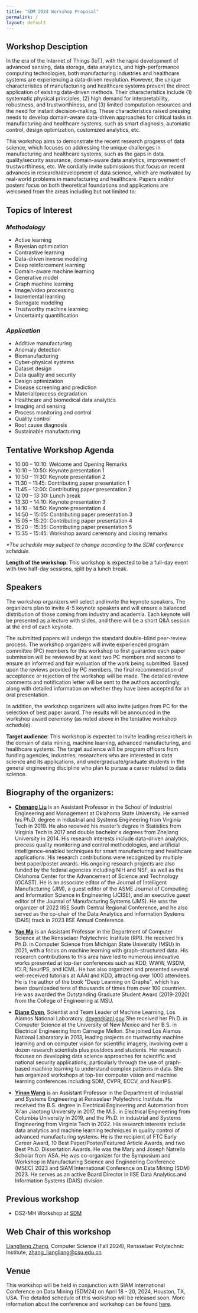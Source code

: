 ```yaml
---
title: "SDM 2024 Workshop Proposal"
permalink: /
layout: default
---
```


## Workshop Desciption

In the era of the Internet of Things (IoT), with the rapid development of advanced sensing, data storage, data analytics, and high-performance computing technologies, both manufacturing industries and healthcare systems are experiencing a data‑driven revolution. However, the unique characteristics of manufacturing and healthcare systems prevent the direct application of existing data-driven methods. Their characteristics include (1) systematic physical principles, (2) high demand for interpretability, robustness, and trustworthiness, and (3) limited computation resources and the need for instant decision-making. These characteristics raised pressing needs to develop domain-aware data-driven approaches for critical tasks in manufacturing and healthcare systems, such as smart diagnosis, automatic control, design optimization, customized analytics, etc.

This workshop aims to demonstrate the recent research progress of data science, which focuses on addressing the unique challenges in manufacturing and healthcare systems, such as the gaps in data quality/security assurance, domain-aware data analytics, improvement of trustworthiness, etc. We cordially invite submissions that focus on recent advances in research/development of data science, which are motivated by real-world problems in manufacturing and healthcare. Papers and/or posters focus on both theoretical foundations and applications are welcomed from the areas including but not limited to:

## Topics of Interest
### *Methodology*

* Active learning
* Bayesian optimization
* Contrastive learning
* Data-driven inverse modeling
* Deep reinforcement learning
* Domain-aware machine learning
* Generative model
* Graph machine learning
* Image/video processing
* Incremental learning
* Surrogate modeling
* Trustworthy machine learning
* Uncertainty quantification

### *Application*

* Additive manufacturing
* Anomaly detection
* Biomanufacturing
* Cyber-physical systems
* Dataset design
* Data quality and security
* Design optimization
* Disease screening and prediction
* Material/process degradation
* Healthcare and biomedical data analytics
* Imaging and sensing
* Process monitoring and control
* Quality control 
* Root cause diagnosis
* Sustainable manufacturing 

## Tentative Workshop Agenda
* 10:00 – 10:10: Welcome and Opening Remarks
* 10:10 – 10:50: Keynote presentation 1
* 10:50 – 11:30: Keynote presentation 2
* 11:30 – 11:45: Contributing paper presentation 1
* 11:45 – 12:00: Contributing paper presentation 2
* 12:00 – 13:30: Lunch break
* 13:30 – 14:10: Keynote presentation 3
* 14:10 – 14:50: Keynote presentation 4
* 14:50 – 15:05: Contributing paper presentation 3
* 15:05 – 15:20: Contributing paper presentation 4
* 15:20 – 15:35: Contributing paper presentation 5
* 15:35 – 15:45: Workshop award ceremony and closing remarks

*\*The schedule may subject to change according to the SDM conference schedule.*

**Length of the workshop**: This workshop is expected to be a full-day event with two half-day sessions, split by a lunch break. 

## Speakers
The workshop organizers will select and invite the keynote speakers. The organizers plan to invite 4-5 keynote speakers and will ensure a balanced distribution of those coming from industry and academia. Each keynote will be presented as a lecture with slides, and there will be a short Q&A session at the end of each keynote. 

The submitted papers will undergo the standard double-blind peer-review process. The workshop organizers will invite experienced program committee (PC) members for this workshop to first guarantee each paper submission will be reviewed by at least two PC members and second to ensure an informed and fair evaluation of the work being submitted. Based upon the reviews provided by PC members, the final recommendation of acceptance or rejection of the workshop will be made. The detailed review comments and notification letter will be sent to the authors accordingly, along with detailed information on whether they have been accepted for an oral presentation.

In addition, the workshop organizers will also invite judges from PC for the selection of best paper award. The results will be announced in the workshop award ceremony (as noted above in the tentative workshop schedule).

**Target audience**: This workshop is expected to invite leading researchers in the domain of data mining, machine learning, advanced manufacturing, and healthcare systems. The target audience will be program officers from funding agencies, industries, researchers who are interested in data science and its applications, and undergraduate/graduate students in the general engineering discipline who plan to pursue a career related to data science. 

## Biography of the organizers:
* **[Chenang Liu](https://stars-laboratory.github.io/)** is an Assistant Professor in the School of Industrial Engineering and Management at Oklahoma State University. He earned his Ph.D. degree in Industrial and Systems Engineering from Virginia Tech in 2019. He also received his master’s degree in Statistics from Virginia Tech in 2017 and double bachelor's degrees from Zhejiang University in 2014. His research interests include data-driven analytics, process quality monitoring and control methodologies, and artificial intelligence-enabled techniques for smart manufacturing and healthcare applications. His research contributions were recognized by multiple best paper/poster awards. His ongoing research projects are also funded by the federal agencies including NIH and NSF, as well as the Oklahoma Center for the Advancement of Science and Technology (OCAST). He is an associate editor of the Journal of Intelligent Manufacturing (JIM), a guest editor of the ASME Journal of Computing and Information Science in Engineering (JCISE), and an executive guest editor of the Journal of Manufacturing Systems (JMS). He was the organizer of 2022 IISE South Central Regional Conference, and he also served as the co-chair of the Data Analytics and Information Systems (DAIS) track in 2023 IISE Annual Conference.

* **[Yao Ma](https://yaoma24.github.io/)** is an Assistant Professor in the Department of Computer Science at the Rensselaer Polytechnic Institute (RPI). He received his Ph.D. in Computer Science from Michigan State University (MSU) in 2021, with a focus on machine learning with graph-structured data. His research contributions to this area have led to numerous innovative works presented at top-tier conferences such as KDD, WWW, WSDM, ICLR, NeurIPS, and ICML. He has also organized and presented several well-received tutorials at AAAI and KDD, attracting over 1000 attendees. He is the author of the book "Deep Learning on Graphs", which has been downloaded tens of thousands of times from over 100 countries. He was awarded the Outstanding Graduate Student Award (2019-2020) from the College of Engineering at MSU.

* **[Diane Oyen](https://public.lanl.gov/doyen/)**, Scientist and Team Leader of Machine Learning, Los Alamos National Laboratory, doyen@lanl.gov She received her Ph.D. in Computer Science at the University of New Mexico and her B.S. in Electrical Engineering from Carnegie Mellon. She joined Los Alamos National Laboratory in 2013, leading projects on trustworthy machine learning and on computer vision for scientific imagery, involving over a dozen research scientists plus postdocs and students. Her research focuses on developing data science approaches for scientific and national security applications; particularly through the use of graph-based machine learning to understand complex patterns in data. She has organized workshops at top-tier computer vision and machine learning conferences including SDM, CVPR, ECCV, and NeurIPS.

* **[Yinan Wang](https://yinanw-rpi.com/)** is an Assistant Professor in the Department of Industrial and Systems Engineering at Rensselaer Polytechnic Institute. He received the B.S. degree in Electrical Engineering and Automation from Xi'an Jiaotong University in 2017, the M.S. in Electrical Engineering from Columbia University in 2019, and the Ph.D. in industrial and Systems Engineering from Virginia Tech in 2022. His research interests include data analytics and machine learning techniques in quality control of advanced manufacturing systems. He is the recipient of FTC Early Career Award, 10 Best Paper/Poster/Featured Article Awards, and two Best Ph.D. Dissertation Awards. He was the Mary and Joseph Natrella Scholar from ASA. He was co-organizer for the Symposium and Workshop in Manufacturing Science and Engineering Conference (MSEC) 2023 and SIAM International Conference on Data Mining (SDM) 2023. He serves as an active Board Director in IISE Data Analytics and Information Systems (DAIS) division. 

## Previous workshop
* DS2-MH Workshop at [SDM](https://sdm23wsmh.github.io/)

## Web Chair of this workshop
[Liangliang Zhang](https://dami-lab.github.io/people/), Computer Science (Fall 2024), Rensselaer Polytechnic Institute, zhang_liangliang@csu.edu.cn

## Venue
This workshop will be held in conjunction with SIAM International Conference on Data Mining (SDM24) on April 18 - 20, 2024, Houston, TX, USA. The detailed schedule of this workshop will be released soon. More information about the conference and workshop can be found [here](https://www.siam.org/conferences/cm/conference/sdm24).

<!---
### Workshop format:

## Submission Guideline
All paper submissions should be 3 to 8 pages (including all references, tables, and figures), following the SDM 23 conference format - please refer to the website of [SDM23](https://www.siam.org/conferences/cm/submissions-and-deadlines/sdm23-submissions-deadlines) for further details.

The paper should be submitted via [EasyChair Submission System](https://easychair.org/conferences/?conf=ds2mhatsdm23). The submission should be in PDF format. According to the conference policy, at least one author of each accepted paper should register to the SDM23 conference. The best paper winner as well as the honorable mention (according to the reviewers' ratings) will be announced at the end of the workshop. 

All submissions will be reviewed double-blind. Thus, the submissions must be blinded, and no author information should appear anywhere in the manuscript. **Please note that the workshop will NOT take the ownership of paper copyrights. The papers submitted to the main conference are also welcome to submit to the workshop**.

## Important Dates (Central Daylight Time)

*	Travel Award Application: ~~Jan. 26, 2023~~ Feb. 17, 2023; [link](https://www.siam.org/conferences/cm/lodging-and-support/travel-support/sdm23-conference-support)
*	Paper Submission: ~~Feb. 12, 2023, 11:59 PM~~ ~~Feb. 26, 2023, 11:59 PM~~ March 5, 2023, 11:59 PM; [Call for Papers](https://easychair.org/cfp/DS2MH-at-SDM23)
*	Acceptance Notification: March 12, 2023, 11:59 PM
*	Final Paper Submission: April 1, 2023, 11:59 PM

## Student Poster Session

The workshop will also organize a student poster competition. Details will be announced on the website of [workshop](https://sdm23wsmh.github.io/).


|Time|Activity|
| :-----------: | :-----------: |
|8:00 AM – 9:00 AM|Breakfast|
|9:00 AM – 10:30 AM|**Keynote**|
|10:30 AM – 10:40 AM|Coffee break|
|10:40 AM – 12:10 PM|Accepted presentations|
|12:10 PM – 1:30 PM|Lunch|
|1:40 PM – 3:10 PM|Accepted presentations|
|3:10 PM – 3:20 PM|Coffee break|
|3:20 PM – 4:20 PM |Student poster session|
|4:20 PM – 4:30 PM|Coffee break|
|4:30 PM – 5:00 PM|Future direction panel (the keynote speakers)|
|5:00 PM – 5:30 PM|Best paper/poster award ceremony & final remarks|


### Length of the workshop:

This workshop is expected to be a full-day event with two half-day sessions, split by a lunch break.


### Target audience:

This workshop is expected to invite leading researchers in the domain of data mining, machine learning, advanced manufacturing, and healthcare systems. The target audience will be program officers from funding agencies, industries, researchers who are interested in data science and its applications, and undergraduate/graduate students in general engineering discipline who plan to pursue a career related to data science.

|List of potential participants|||
| :-----------------------------: | :--------------------------------------------------: | :-------------------------------------------------------: |
|**keynote speaker** (tentative)|_Universities_:|Dr. James Kong, Virginia Tech|
|||Dr. Hongyue Sun, University of Buffalo|
|||Dr. Xiaowei Yue, Virginia Tech|
||_National Lab_:|Dr. Kipton Barros, Los Alamos National Laboratory|
|||Dr. Ying Wai Li, Los Alamos National Laboratory|
||_Induestry_:|Dr. Chansoo Ha, GE Global Research|
|||Dr. Lening Wang, Ford Motor Company|
|**General speakers**||Paper authors (10 presentation slots are scheduled)|
|||Poster authors (10-15 posters are planned)|


### Selection process

The workshop organizers will select and invite the keynote speakers. The organizers plan to invite 4-6 keynote speakers and will ensure a balanced distribution of those coming from industry and academia. Each keynote will be presented as a lecture with slides, and there will be a short Q/A session at the end of each keynote. 

The submitted papers will undergo the standard double-blind peer-review process. The workshop organizers will invite experienced program committee (PC) members for this workshop to first guarantee each paper submission will be reviewed by at least two PC members and second to ensure an informed and fair evaluation of the work being submitted. Based upon the reviews provided by PC members, the final recommendation of acceptance or rejection to the workshop will be made. The detailed review comments and notification letter will be sent to the authors accordingly, along with detailed information as to whether they have been accepted for an oral or poster presentation (as noted above in the tentative workshop schedule). 

To participate in the poster session, the participants can also submit their poster abstracts to the workshop and present their research posters in the workshop. If the number of submissions exceeds the capacity, the workshop organizers will select the abstracts that have higher relevance to the workshop scope for poster presentations. 

In addition, the workshop organizers will also invite judges from PC for the selection of the best paper award and best poster award. The results will be announced in the workshop award ceremony (as noted above in the tentative workshop schedule).

### Program committee (tentative)
* Michael Biehler, Georgia Tech 
* Hongliang Chi, New Jersey Institute of Technology
* Jihoon Chung, Virginia Tech
* Xiaoyu Chen, University of Louisville
* Enyan Dai, Penn State University
* Tyler Derr, Vanderbilt University
* Jiayuan Ding, Michigan State University
* Wenning Feng, Goldman Sach
* Wei Jin, Michigan State University
* Vanessa Job, University of New Mexico
* Chen Kan, University of Texas at Arlington
* Andrew Law, IoTeX 
* Jia Liu, Auburn University
* Xiaorui Liu, North Carolina State University
* Jennifer Pazour, Rensselaer Polytechnic Institute
* Harry Shomer, Michigan State University
* Wenbo Sun, University of Michigan
* Wenmeng Tian, Mississippi State University
* Selma Wanna, University of Texas at Austin
* Yu Wang, Vanderbilt University
* Qiong Wu, AT&T
* Xiaowei Yue, Virginia Tech
* Jie Zhang, Nielsen
* Tong Zhao, Snap Inc. 
* Yue Zhao, Rensselaer Polytechnic Institute



### Biography of the organizers

* **Chenang Liu** is an Assistant Professor in the School of Industrial Engineering and Management at Oklahoma State University. He earned his Ph.D. degree in Industrial and Systems Engineering from Virginia Tech in 2019. He also received his master’s degree in Statistics from Virginia Tech in 2017 and double bachelor's degrees from Zhejiang University in 2014. His research interests include data-driven analytics, process quality monitoring and control methodologies, and artificial intelligence-enabled techniques for smart manufacturing and healthcare applications. His research contributions were recognized by multiple best paper/poster awards. His ongoing research projects are also funded by NIH and NSF. He is an associate editor of the Journal of Intelligent Manufacturing. He was the organizer of 2022 IISE South Central Regional Conference, and he also serves as the co-chair of the Data Analytics and Information Systems (DAIS) track in 2023 IISE Annual Conference.
 
* **Yao Ma** is an assistant professor in the Department of Computer Science at New Jersey Institute of Technology (NJIT). He received his Ph.D. in Computer Science from Michigan State University (MSU) in 2021. His major research interest lies in Graph Neural Networks (GNNs) for representation learning on graph-structured data. He has significantly contributed to the fundamental research and practical research of GNNs, which leads to numerous innovative works in top-tier conferences such as KDD, WWW, SIGIR, WSDM, ICDM, ICML, NeurIPS, and ICLR. He was the leading organizer and presenter of two well-received tutorials on GNNs at AAAI'2020, AAAI’2021, KDD’2020, and KDD'2021, attracting more than 1000 attendees in total. His recent book Deep Learning on Graphs has attracted tens of thousands of downloads from more than 100 countries. He received the Outstanding Graduate Student Award (2019-2020) from the College of Engineering at MSU. He has organized several workshops at top-tier data mining conferences including WSDM and ICDM.

* **Diane Oyen** is a senior scientist in the Information Sciences Group at Los Alamos National Laboratory. She received her Ph.D. in Computer Science at the University of New Mexico and her B.S. in Electrical Engineering from Carnegie Mellon. She joined Los Alamos National Laboratory in 2013 and is Principal Investigator on projects on trustworthy machine learning and on computer vision for scientific imagery, involving over a dozen research scientists plus postdocs and students. Her research focuses on developing data science approaches for scientific and national security applications; particularly through the use of graph-based machine learning to understand complex patterns in data. She has organized workshops at top-tier computer vision and machine learning conferences including CVPR and NeurIPS.

* **Yinan Wang** is an assistant professor in the Department of Industrial and Systems Engineering at Rensselaer Polytechnic Institute (RPI). He received his Ph.D. degree in Industrial and Systems Engineering from Virginia Tech in 2022. He also received his master’s degree in Electrical Engineering from Columbia University in 2019 and bachelor's degree in Electrical Engineering and Automation from Xi’an Jiaotong University in 2017. His research interest lies in incorporating physical insights, engineering needs, and domain knowledge into proposing novel machine learning methods, which both address challenges in the manufacturing system and advanced fundamental innovation in artificial intelligence (AI). His research works were recognized by seven best paper/poster awards. He was the recipient of Computer & Information in Engineering (CIE) Best Ph.D. Dissertation Award from ASME and FTC Early Career Grant Award from ASQ. He is selected as the Panel Fellow in the 2023 cohort of the National Science Foundation (NSF) Division of CMMI Game Changer Academies (CGCA). He serves as the co-organizer of one symposium in ASME MSEC 2023.
-->
